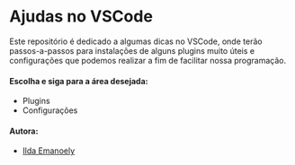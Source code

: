 # Ajudas no VSCode

Este repositório é dedicado a algumas dicas no VSCode, onde terão passos-a-passos para instalações de alguns plugins muito úteis e configurações que podemos realizar a fim de facilitar nossa programação.

#### Escolha e siga para a área desejada:

+ Plugins 
+ Configurações 

#### Autora:

+ [Ilda Emanoely](https://www.linkedin.com/in/ilda-silva-neta/)

